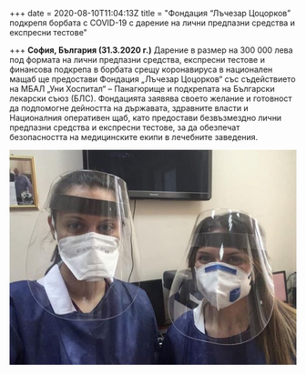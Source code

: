 +++
date = 2020-08-10T11:04:13Z
title = "Фондация “Лъчезар Цоцорков” подкрепя борбата с COVID-19 с дарение на лични предпазни средства и експресни тестове"

+++
**София, България (31.3.2020 г.)** Дарение в размер на 300 000 лева под формата на лични предпазни средства, експресни тестове и финансова подкрепа в борбата срещу коронавируса в национален мащаб ще предостави Фондация „Лъчезар Цоцорков“ със съдействието на МБАЛ „Уни Хоспитал“ – Панагюрище и подкрепата на Български лекарски съюз (БЛС). Фондацията заявява своето желание и готовност да подпомогне дейността на държавата, здравните власти и Националния оперативен щаб, като предостави безвъзмездно лични предпазни средства и експресни тестове, за да обезпечат безопасността на медицинските екипи в лечебните заведения.

![](static/uploads/1-2.jpg)